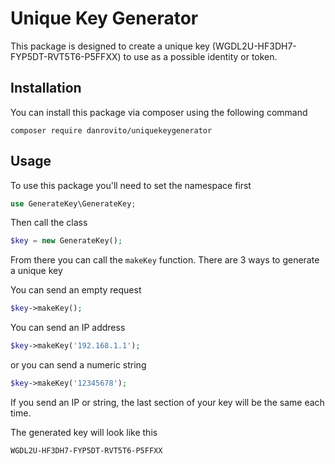 # Unique Key Generator

This package is designed to create a unique key (WGDL2U-HF3DH7-FYP5DT-RVT5T6-P5FFXX) to use as a possible identity or token.

## Installation

You can install this package via composer using the following command

```
composer require danrovito/uniquekeygenerator
```

## Usage

To use this package you'll need to set the namespace first

```php
use GenerateKey\GenerateKey;
```

Then call the class

```php
$key = new GenerateKey();
```

From there you can call the `makeKey` function.  There are 3 ways to generate a unique key

You can send an empty request

```php
$key->makeKey();
```

You can send an IP address

```php
$key->makeKey('192.168.1.1');
```

or you can send a numeric string

```php
$key->makeKey('12345678');
```

If you send an IP or string, the last section of your key will be the same each time.

The generated key will look like this

```
WGDL2U-HF3DH7-FYP5DT-RVT5T6-P5FFXX
```
